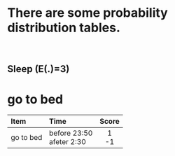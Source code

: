 # There are some probability distribution tables.

</br>

## Sleep (E(.)=3)

# go to bed
|Item|Time|Score|
|:---|:---|:---:|
|go to bed|before 23:50<br>afeter 2:30|1<br>-1|
</br>

